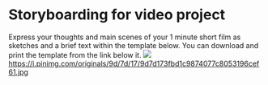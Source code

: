 # Storyboarding for video project

Express your thoughts and main scenes of your 1 minute short film as sketches and a brief text within the template below.
You can download and print the template from the link below it.
![](https://i.pinimg.com/originals/9d/7d/17/9d7d173fbd1c9874077c8053196cef61.jpg)
https://i.pinimg.com/originals/9d/7d/17/9d7d173fbd1c9874077c8053196cef61.jpg
